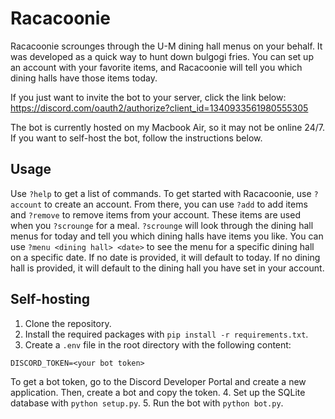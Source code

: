 # Racacoonie
Racacoonie scrounges through the U-M dining hall menus on your behalf.
It was developed as a quick way to hunt down bulgogi fries. You can set up an account with your favorite items, and Racacoonie will tell you which dining halls have those items today.

If you just want to invite the bot to your server, click the link below:
https://discord.com/oauth2/authorize?client_id=1340933561980555305

The bot is currently hosted on my Macbook Air, so it may not be online 24/7.
If you want to self-host the bot, follow the instructions below.

## Usage
Use `?help` to get a list of commands.
To get started with Racacoonie, use `?account` to create an account.
From there, you can use `?add` to add items and `?remove` to remove items from your account.
These items are used when you `?scrounge` for a meal.
`?scrounge` will look through the dining hall menus for today and tell you which dining halls have items you like.
You can use `?menu <dining hall> <date>` to see the menu for a specific dining hall on a specific date. If no date is provided, it will default to today. If no dining hall is provided, it will default to the dining hall you have set in your account.

## Self-hosting
1. Clone the repository.
2. Install the required packages with `pip install -r requirements.txt`.
3. Create a `.env` file in the root directory with the following content:
```
DISCORD_TOKEN=<your bot token>
```
To get a bot token, go to the Discord Developer Portal and create a new application. Then, create a bot and copy the token.
4. Set up the SQLite database with `python setup.py`.
5. Run the bot with `python bot.py`.
